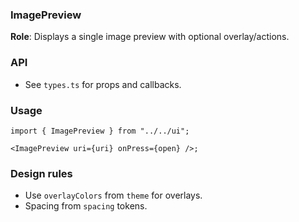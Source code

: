 ### ImagePreview

**Role**: Displays a single image preview with optional overlay/actions.

### API

- See `types.ts` for props and callbacks.

### Usage

```tsx
import { ImagePreview } from "../../ui";

<ImagePreview uri={uri} onPress={open} />;
```

### Design rules

- Use `overlayColors` from `theme` for overlays.
- Spacing from `spacing` tokens.
